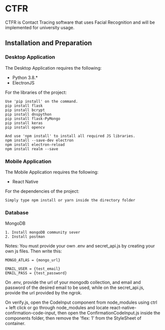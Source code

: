 # CTFR
CTFR is Contact Tracing software that uses Facial Recognition and will be implemented for university usage.

## Installation and Preparation
### Desktop Application
The Desktop Application requires the following:
* Python 3.8.*
* ElectronJS

For the libraries of the project:
```
Use 'pip install' on the command.
pip install flask
pip install bcrypt
pip install dnspython
pip install flask-PyMongo
pip install keras
pip install opencv

And use 'npm install' to install all required JS libraries.
npm install --save-dev electron
npm install electron-reload
npm install realm --save
```

### Mobile Application
The Mobile Application requires the following:
* React Native

For the dependencies of the project:
```
Simply type npm install or yarn inside the directory folder
```

### Database
MongoDB 
```
1. Install mongoDB community sever
2. Install postman
```

Notes:
You must provide your own .env and secret_api.js by creating your own js files. Then write this:
```
MONGO_ATLAS = {mongo_url}

EMAIL_USER = {test_email}
EMAIL_PASS = {test_password}
```
On .env, provide the url of your mongodb collection, and email and password of the desired email to be used, while on the secret_api.js, provide the url provided by the ngrok.

On verify.js, open the CodeInput component from node_modules using ctrl + left click or go through node_modules and locate react-native-confirmation-code-input, then open the ConfirmationCodeInput.js inside the components folder, then remove the 'flex: 1' from the StyleSheet of container.